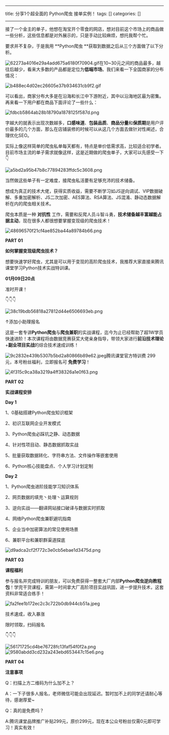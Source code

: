 
--- 
title:  分享1个超全面的 Python爬虫 接单实例！ 
tags: []
categories: [] 

---
接了一个金主的单子，他想在淘宝开个零食的网店，想对目前这个市场上的商品做一些分析，这些信息都是对外展示的，只是手动比较麻烦，想托我帮个忙。

要求并不复杂，于是我用 **Python爬虫 **获取到数据之后从三个方面做了以下分析。

<img src="https://img-blog.csdnimg.cn/img_convert/62273a4016e29a4add675a6180f70904.gif" alt="62273a4016e29a4add675a6180f70904.gif">在10~30元之间的商品最多，越往后越少，看来大多数的产品都是定位为**低端市场**。我们来看一下全国商家的分布情况：

<img src="https://img-blog.csdnimg.cn/img_convert/b488ec4d02ec26605e37b934631cb9f2.gif" alt="b488ec4d02ec26605e37b934631cb9f2.gif">

可以看出，商家分布大多是在沿海和长江中下游附近，其中以沿海地区最为密集。再来看一下用户都在商品下面评论了一些什么：

<img title="微信图片_20230106114729.png" src="https://img-blog.csdnimg.cn/img_convert/fdbcb5864ab28b18790a1878125f587d.png" alt="fdbcb5864ab28b18790a1878125f587d.png">

字越大的就表示出现次数越多，**口感味道**、**包装品质**、**商品分量**和**保质期**是用户评价最多的几个方面，那么在店铺装修的时候可以从这几个方面去做针对性阐述，合理优化SEO。

实际上像这样简单的爬虫私单每天都有，特点是单价低需求高，比较适合初学者。目前市场主流的单子需求就像这样，这是近期做的爬虫单子，大家可以先感受一下👇

<img src="https://img-blog.csdnimg.cn/img_convert/a5bd2a95b47b8c77894283ffdc5c3608.png" alt="a5bd2a95b47b8c77894283ffdc5c3608.png">

当然做这些单子有一定难度，接爬虫私活要有足够充沛的技术储备。

想成为真正的技术大佬，获得实质收益，需要不断学习如JS逆向调试、VIP数据破解、多重加密解析、JS二次加密、AES算法、RSA算法、JS混淆、静动态数据解析在内的爬虫相关技术。

爬虫本质是一种 **对抗性** 工作，需要和反爬人员斗智斗勇，**技术储备越丰富越能占据主动**，现在很多人都很想要掌握变现级的爬虫技术！

<img src="https://img-blog.csdnimg.cn/img_convert/48696570f21cf4ae852ba44a89784b66.png" alt="48696570f21cf4ae852ba44a89784b66.png">

**PART ****0****1**

**如何掌握变现级爬虫技术？**

想要快速学好爬虫，尤其是可以用于变现的高阶爬虫技术，我推荐大家直接来腾讯课堂学习Python技术实战特训课。

**01月09日20点**

准时开课！

👇👇👇

<img src="https://img-blog.csdnimg.cn/img_convert/38c19bdb56818a27812d44e6506693eb.png" alt="38c19bdb56818a27812d44e6506693eb.png">

↑添加小助理报名

这是一套专讲**Python爬虫**与**爬虫兼职**的实战课程，迄今为止已经帮助了超1W学员快速进阶！本次课程将由数据竞赛获奖大佬亲身指导，带领大家进行**前沿技术理论**+**副业项目实战**的综合技术速成训练！

<img src="https://img-blog.csdnimg.cn/img_convert/9c2832e439b5307b5bd2a80866b89e62.jpeg" alt="9c2832e439b5307b5bd2a80866b89e62.jpeg">腾讯课堂官方特训费 299元，本号粉丝福利，立即报名可 **免费学习**！

<img src="https://img-blog.csdnimg.cn/img_convert/4f315c9ca38a3219a4ff38326a1e0f63.png" alt="4f315c9ca38a3219a4ff38326a1e0f63.png">

**PART ****0****2**

**实战课程安排**

**Day 1**

1、0基础搭建Python爬虫知识框架

2、初识互联网企业开发模式

3、Python爬虫必踩坑之静、动态数据

4、针对性项目动、静态数据抓取实战

5、批量获取数据转化、字符串方法、文件操作等嵌套使用

6、Python核心技能盘点、个人学习计划定制

**Day 2**

1、Python爬虫进阶技能学习知识体系

2、网页数据的填充丶处理丶运算规则

3、逆向实战——翻译网站接口破译与数据实时抓取

4、网络Python爬虫兼职避坑指南

5、企业当中加密算法的常见使用场景

6、兼职平台和兼职群渠道探底

<img src="https://img-blog.csdnimg.cn/img_convert/d9adca2cf2f772c3e0cb5ebae1d3475d.png" alt="d9adca2cf2f772c3e0cb5ebae1d3475d.png">

**PART ****0****3**

**课程福利**

参与报名并完成特训的朋友，可以免费获得一整套大厂内部**Python爬虫逆向教程包**！学完干货课程，需第一时间拿大厂高阶项目实战巩固，进一步提升技术，这套资料非常适合练手！

<img src="https://img-blog.csdnimg.cn/img_convert/fa2fee1b172ec2c3c722b0db944cb51a.jpeg" alt="fa2fee1b172ec2c3c722b0db944cb51a.jpeg">

技术速成，收入暴涨

限时领取，扫码报名

👇👇👇

<img src="https://img-blog.csdnimg.cn/img_convert/56171725cd4be76728fc13faf54f0f2a.png" alt="56171725cd4be76728fc13faf54f0f2a.png">

<img src="https://img-blog.csdnimg.cn/img_convert/9580abdd3cd232a243ebd653447c15e6.png" alt="9580abdd3cd232a243ebd653447c15e6.png">

**PART ****0****4**

**注意事项**

Q：扫描上方二维码为什么加不上？

A：一下子很多人报名，老师微信可能会出现延迟。暂时加不上的同学还请耐心等待，感谢厚爱~

Q：真的是免费吗？

A:腾讯课堂品牌推广补贴299元，原价299元，现在本公众号粉丝仅需0元即可学习！真实有效！
